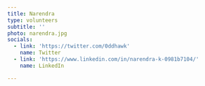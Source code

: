 ```yaml
---
title: Narendra
type: volunteers
subtitle: ''
photo: narendra.jpg
socials:
  - link: 'https://twitter.com/0ddhawk'
    name: Twitter
  - link: 'https://www.linkedin.com/in/narendra-k-0981b7104/'
    name: LinkedIn

---
```


